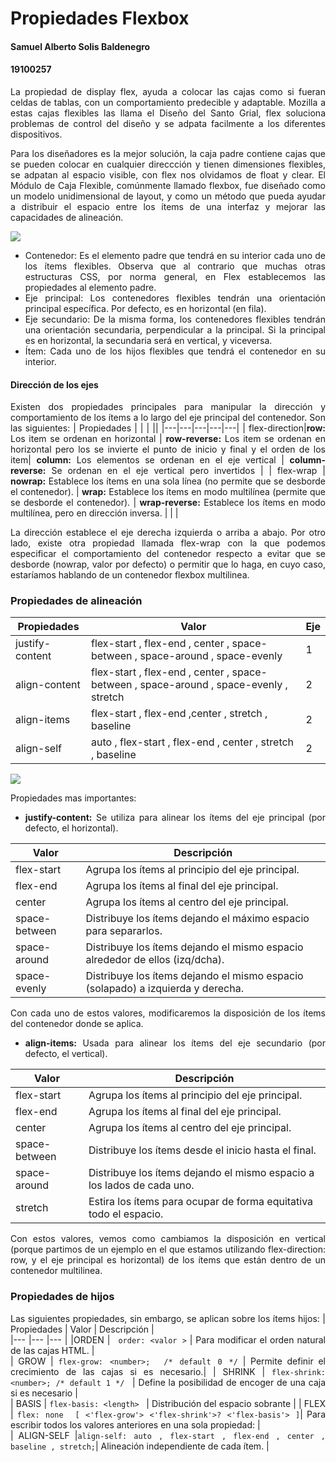 # Propiedades Flexbox


#### Samuel Alberto Solis Baldenegro
#### 19100257

<div style="text-align: justify">
La propiedad de display flex, ayuda a colocar las cajas como si fueran celdas de tablas, con un comportamiento predecible y adaptable. Mozilla a estas cajas flexibles las llama el Diseño del Santo Grial, flex soluciona problemas de control del diseño y se adpata facilmente a los diferentes dispositivos.

Para los diseñadores es la mejor solución, la caja padre contiene cajas que se pueden colocar en cualquier direccción y tienen dimensiones flexibles, se adpatan al espacio visible, con flex nos olvidamos de float y clear.
El Módulo de Caja Flexible, comúnmente llamado flexbox, fue diseñado como un modelo unidimensional de layout, y como un método que pueda ayudar a distribuir el espacio entre los ítems de una interfaz y mejorar las capacidades de alineación.


![](https://kajabi-storefronts-production.global.ssl.fastly.net/kajabi-storefronts-production/blogs/31458/images/ynBifd7QM64krev4brgO_flex_terms.png)

- Contenedor: Es el elemento padre que tendrá en su interior cada uno de los ítems flexibles. Observa que al contrario que muchas otras estructuras CSS, por norma general, en Flex establecemos las propiedades al elemento padre.
- Eje principal: Los contenedores flexibles tendrán una orientación principal específica. Por defecto, es en horizontal (en fila).
- Eje secundario: De la misma forma, los contenedores flexibles tendrán una orientación secundaria, perpendicular a la principal. Si la principal es en horizontal, la secundaria será en vertical, y viceversa.
- Ítem: Cada uno de los hijos flexibles que tendrá el contenedor en su interior.
#### Dirección de los ejes ##
Existen dos propiedades principales para manipular la dirección y comportamiento de los ítems a lo largo del eje principal del contenedor. Son las siguientes:
|   Propiedades	| |  | ||
|---|---|---|---|---|
| flex-direction|**row:** Los item se ordenan en horizontal   | **row-reverse:** Los item se ordenan en horizontal pero los se invierte el punto de inicio y final y el orden de los item| **column:** Los elementos se ordenan en el eje vertical | **column-reverse:** Se ordenan en el eje vertical pero invertidos  |
| flex-wrap | **nowrap:** Establece los ítems en una sola línea (no permite que se desborde el contenedor).  | **wrap:** Establece los ítems en modo multilínea (permite que se desborde el contenedor).   | **wrap-reverse:** Establece los ítems en modo multilínea, pero en dirección inversa. |   |   |

La dirección establece el eje derecha izquierda o arriba a abajo.
Por otro lado, existe otra propiedad llamada flex-wrap con la que podemos especificar el comportamiento del contenedor respecto a evitar que se desborde (nowrap, valor por defecto) o permitir que lo haga, en cuyo caso, estaríamos hablando de un contenedor flexbox multilinea.



### Propiedades de alineación ###
|   Propiedades	|Valor | Eje |
|---|---|---|
| justify-content 	| flex-start , flex-end , center , space-between , space-around , space-evenly 	| 1 	| 
|  align-content	| flex-start , flex-end , center , space-between , space-around , space-evenly , stretch 	|2 | 
| align-items 	| flex-start , flex-end ,center , stretch , baseline 	| 2 	|  
|  align-self	|  auto , flex-start , flex-end , center , stretch , baseline	| 2 	|  	


![](https://desarrolloweb.com/archivoimg/general/4191.png)

Propiedades mas importantes:
- **justify-content:**  Se utiliza para alinear los ítems del eje principal (por defecto, el horizontal).

|Valor|	Descripción|
|-----|------------|
|flex-start|	Agrupa los ítems al principio del eje principal.|
|flex-end|	Agrupa los ítems al final del eje principal.|
|center|	Agrupa los ítems al centro del eje principal.|
|space-between|	Distribuye los ítems dejando el máximo espacio para separarlos.|
|space-around|	Distribuye los ítems dejando el mismo espacio alrededor de ellos (izq/dcha).|
|space-evenly|	Distribuye los ítems dejando el mismo espacio (solapado) a izquierda y derecha.|

Con cada uno de estos valores, modificaremos la disposición de los ítems del contenedor donde se aplica.

- **align-items:** Usada para alinear los ítems del eje secundario (por defecto, el vertical).
  
  
|Valor|	Descripción|
|-----|------------|
|flex-start|Agrupa los ítems al principio del eje principal.|
|flex-end|	Agrupa los ítems al final del eje principal.|
|center|	Agrupa los ítems al centro del eje principal.|
|space-between|	Distribuye los ítems desde el inicio hasta el final.|
|space-around|	Distribuye los ítems dejando el mismo espacio a los lados de cada uno.|
|stretch|	Estira los ítems para ocupar de forma equitativa todo el espacio.|

Con estos valores, vemos como cambiamos la disposición en vertical (porque partimos de un ejemplo en el que estamos utilizando flex-direction: row, y el eje principal es horizontal) de los ítems que están dentro de un contenedor multilinea.

### Propiedades de hijos ###
Las siguientes propiedades, sin embargo, se aplican sobre los ítems hijos:
|  Propiedades	| Valor |  Descripción	|  
|---	|---	|---	|
|ORDEN  	| ``` order: <valor >```	|  Para modificar el orden natural de las cajas HTML.	|  	
| GROW 	|  	``` flex-grow: <number>;  /* default 0 */ ``` |  Permite definir el crecimiento de las cajas si es necesario.| 
| SHRINK	| ```flex-shrink: <number>; /* default 1 */ ```	|  Define la posibilidad de encoger de una caja si es necesario	|  	
| BASIS	| ``` flex-basis: <length>  ```	| Distribución del espacio sobrante 	|
| FLEX 	| ```flex: none  [ <'flex-grow'> <'flex-shrink'>? <'flex-basis'> ]```| Para escribir todos los valores anteriores en una sola propiedad: 	|  	
|  ALIGN-SELF	|```align-self: auto , flex-start , flex-end , center , baseline , stretch;```| Alineación independiente de cada ítem. 	|